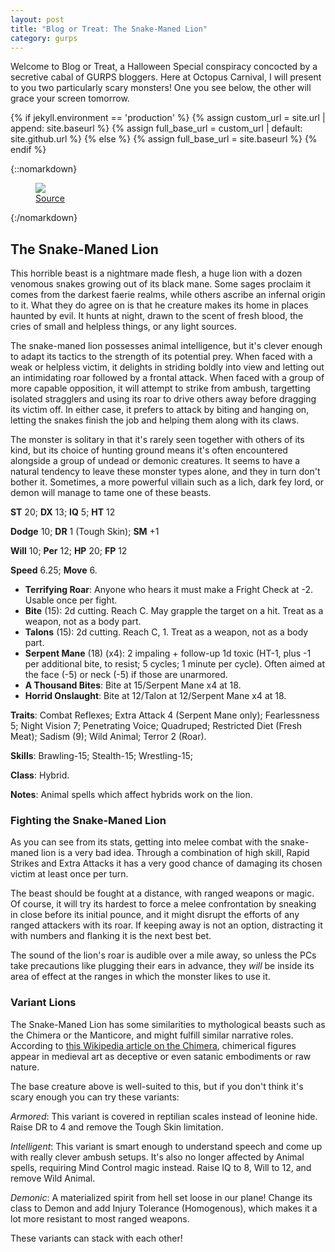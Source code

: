 ```yaml
---
layout: post
title: "Blog or Treat: The Snake-Maned Lion"
category: gurps
---
```


Welcome to Blog or Treat, a Halloween Special conspiracy concocted by a
secretive cabal of GURPS bloggers. Here at Octopus Carnival, I will present to
you two particularly scary monsters! One you see below, the other will grace
your screen tomorrow.

  {% if jekyll.environment == 'production' %}
  {% assign custom_url = site.url | append: site.baseurl %}
  {% assign full_base_url = custom_url | default: site.github.url %}
  {% else %}
  {% assign full_base_url = site.baseurl %}
  {% endif %}

{::nomarkdown}
<figure>
  <img src="{{ "/assets/snakes_in_my_mane.jpg" | prepend: full_base_url }}"/>
  <figcaption><a href="http://n4u2k.deviantart.com/art/Snakes-In-My-Mane-colour-480290284">Source</a></figcaption>
</figure>
{:/nomarkdown}

## The Snake-Maned Lion

This horrible beast is a nightmare made flesh, a huge lion with a dozen venomous
snakes growing out of its black mane. Some sages proclaim it comes from the
darkest faerie realms, while others ascribe an infernal origin to it. What they
do agree on is that he creature makes its home in places haunted by evil. It
hunts at night, drawn to the scent of fresh blood, the cries of small and
helpless things, or any light sources.

The snake-maned lion possesses animal intelligence, but it's clever enough to
adapt its tactics to the strength of its potential prey. When faced with a weak
or helpless victim, it delights in striding boldly into view and letting out an
intimidating roar followed by a frontal attack. When faced with a group of more
capable opposition, it will attempt to strike from ambush, targetting isolated
stragglers and using its roar to drive others away before dragging its victim
off. In either case, it prefers to attack by biting and hanging on, letting the
snakes finish the job and helping them along with its claws.

The monster is solitary in that it's rarely seen together with others of its
kind, but its choice of hunting ground means it's often encountered alongside a
group of undead or demonic creatures. It seems to have a natural tendency to
leave these monster types alone, and they in turn don't bother it. Sometimes, a
more powerful villain such as a lich, dark fey lord, or demon will manage to
tame one of these beasts.

**ST** 20; **DX** 13; **IQ** 5; **HT** 12

**Dodge** 10; **DR** 1 (Tough Skin); **SM** +1

**Will** 10; **Per** 12; **HP** 20; **FP** 12

**Speed** 6.25; **Move** 6.

- **Terrifying Roar**: Anyone who hears it must make a Fright Check at
  -2. Usable once per fight.
- **Bite** (15): 2d cutting. Reach C. May grapple the target on a hit. Treat as
  a weapon, not as a body part.
- **Talons** (15): 2d cutting. Reach C, 1. Treat as a weapon, not as a body part.
- **Serpent Mane** (18) (x4): 2 impaling + follow-up 1d toxic (HT-1, plus -1 per
  additional bite, to resist; 5 cycles; 1 minute per cycle). Often aimed at the
  face (-5) or neck (-5) if those are unarmored.
- **A Thousand Bites**: Bite at 15/Serpent Mane x4 at 18.
- **Horrid Onslaught**: Bite at 12/Talon at 12/Serpent Mane x4 at 18.

**Traits**: Combat Reflexes; Extra Attack 4 (Serpent Mane only);
Fearlessness 5; Night Vision 7; Penetrating Voice; Quadruped; Restricted Diet
(Fresh Meat); Sadism (9); Wild Animal; Terror 2 (Roar).

**Skills**: Brawling-15; Stealth-15; Wrestling-15;

**Class**: Hybrid.

**Notes**: Animal spells which affect hybrids work on the lion.

### Fighting the Snake-Maned Lion

As you can see from its stats, getting into melee combat with the snake-maned
lion is a very bad idea. Through a combination of high skill, Rapid Strikes and
Extra Attacks it has a very good chance of damaging its chosen victim at least
once per turn.

The beast should be fought at a distance, with ranged weapons or magic. Of
course, it will try its hardest to force a melee confrontation by sneaking in
close before its initial pounce, and it might disrupt the efforts of any ranged
attackers with its roar. If keeping away is not an option, distracting it with
numbers and flanking it is the next best bet.

The sound of the lion's roar is audible over a mile away, so unless the PCs take
precautions like plugging their ears in advance, they _will_ be inside its area
of effect at the ranges in which the monster likes to use it.

### Variant Lions

The Snake-Maned Lion has some similarities to mythological beasts such as the
Chimera or the Manticore, and might fulfill similar narrative roles. According
to [this Wikipedia article on the Chimera][1], chimerical figures appear in
medieval art as deceptive or even satanic embodiments or raw nature.

The base creature above is well-suited to this, but if you don't think it's
scary enough you can try these variants:

_Armored_: This variant is covered in reptilian scales instead of leonine
hide. Raise DR to 4 and remove the Tough Skin limitation.

_Intelligent_: This variant is smart enough to understand speech and come up
with really clever ambush setups. It's also no longer affected by Animal spells,
requiring Mind Control magic instead. Raise IQ to 8, Will to 12, and remove Wild
Animal.

_Demonic_: A materialized spirit from hell set loose in our plane! Change its
class to Demon and add Injury Tolerance (Homogenous), which makes it a lot more
resistant to most ranged weapons.

These variants can stack with each other!



[1]: https://en.wikipedia.org/wiki/Chimera_(mythology)
